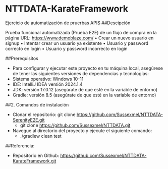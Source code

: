 # NTTDATA-KarateFramework
Ejercicio de automatización de pruerbas APIS
##Descipción

Prueba funcional automatizada (Prueba E2E) de un flujo de compra en la página URL: https://www.demoblaze.com/
• Crear un nuevo usuario en signup
• Intentar crear un usuario ya existente
• Usuario y password correcto en login
• Usuario y password incorrecto en login

##Prerequisitos
- Para configurar y ejecutar este proyecto en tu máquina local, asegúrese de tener las siguientes versiones de dependencias y tecnologías:
- Sistema operativo: Windows 10-11
- IDE: IntelliJ IDEA versión 2024.1.4
- JDK: versión 17.0.12 (asegúrate de que esté en la variable de entorno)
- Gradle: versión 8.5 (asegúrate de que esté en la variable de entorno)

##2. Comandos de instalación
- Clonar el repositorio: git clone https://github.com/Sussexmel/NTTDATA-SerenityE2E.git
  - git clone https://github.com/Sussexmel/NTTDATA.git
- Navegue al directorio del proyecto y ejecute el siguiente comando:
  - ./gradlew clean test

##Referencia:
- Repositorio en Github: https://github.com/Sussexmel/NTTDATA-KarateFramework.git

